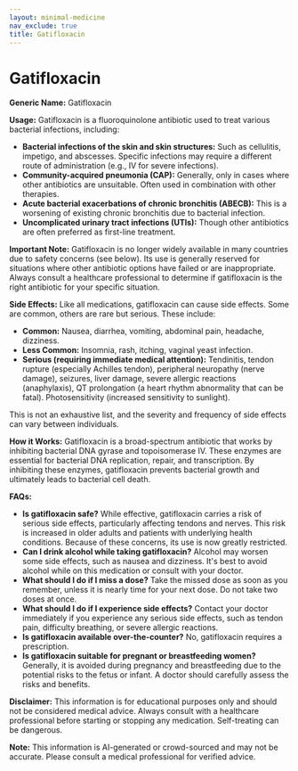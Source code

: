```yaml
---
layout: minimal-medicine
nav_exclude: true
title: Gatifloxacin
---
```


# Gatifloxacin

**Generic Name:** Gatifloxacin

**Usage:** Gatifloxacin is a fluoroquinolone antibiotic used to treat various bacterial infections, including:

* **Bacterial infections of the skin and skin structures:**  Such as cellulitis, impetigo, and abscesses.  Specific infections may require a different route of administration (e.g., IV for severe infections).
* **Community-acquired pneumonia (CAP):**  Generally, only in cases where other antibiotics are unsuitable.  Often used in combination with other therapies.
* **Acute bacterial exacerbations of chronic bronchitis (ABECB):**  This is a worsening of existing chronic bronchitis due to bacterial infection.
* **Uncomplicated urinary tract infections (UTIs):** Though other antibiotics are often preferred as first-line treatment.

**Important Note:** Gatifloxacin is no longer widely available in many countries due to safety concerns (see below).  Its use is generally reserved for situations where other antibiotic options have failed or are inappropriate.  Always consult a healthcare professional to determine if gatifloxacin is the right antibiotic for your specific situation.


**Side Effects:**  Like all medications, gatifloxacin can cause side effects. Some are common, others are rare but serious.  These include:

* **Common:** Nausea, diarrhea, vomiting, abdominal pain, headache, dizziness.
* **Less Common:**  Insomnia,  rash, itching, vaginal yeast infection.
* **Serious (requiring immediate medical attention):**  Tendinitis, tendon rupture (especially Achilles tendon), peripheral neuropathy (nerve damage), seizures,  liver damage, severe allergic reactions (anaphylaxis),  QT prolongation (a heart rhythm abnormality that can be fatal).  Photosensitivity (increased sensitivity to sunlight).

This is not an exhaustive list, and the severity and frequency of side effects can vary between individuals.


**How it Works:** Gatifloxacin is a broad-spectrum antibiotic that works by inhibiting bacterial DNA gyrase and topoisomerase IV. These enzymes are essential for bacterial DNA replication, repair, and transcription. By inhibiting these enzymes, gatifloxacin prevents bacterial growth and ultimately leads to bacterial cell death.


**FAQs:**

* **Is gatifloxacin safe?**  While effective, gatifloxacin carries a risk of serious side effects, particularly affecting tendons and nerves.  This risk is increased in older adults and patients with underlying health conditions. Because of these concerns, its use is now greatly restricted.
* **Can I drink alcohol while taking gatifloxacin?**  Alcohol may worsen some side effects, such as nausea and dizziness. It's best to avoid alcohol while on this medication or consult with your doctor.
* **What should I do if I miss a dose?**  Take the missed dose as soon as you remember, unless it is nearly time for your next dose. Do not take two doses at once.
* **What should I do if I experience side effects?**  Contact your doctor immediately if you experience any serious side effects, such as tendon pain, difficulty breathing, or severe allergic reactions.
* **Is gatifloxacin available over-the-counter?** No, gatifloxacin requires a prescription.
* **Is gatifloxacin suitable for pregnant or breastfeeding women?**  Generally, it is avoided during pregnancy and breastfeeding due to the potential risks to the fetus or infant.  A doctor should carefully assess the risks and benefits.


**Disclaimer:** This information is for educational purposes only and should not be considered medical advice. Always consult with a healthcare professional before starting or stopping any medication.  Self-treating can be dangerous.


**Note:** This information is AI-generated or crowd-sourced and may not be accurate. Please consult a medical professional for verified advice.